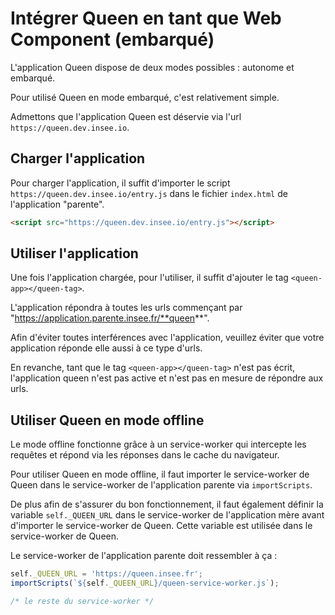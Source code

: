 # Intégrer Queen en tant que Web Component (embarqué)

L'application Queen dispose de deux modes possibles : autonome et embarqué.

Pour utilisé Queen en mode embarqué, c'est relativement simple.

Admettons que l'application Queen est déservie via l'url `https://queen.dev.insee.io`.

## Charger l'application

Pour charger l'application, il suffit d'importer le script `https://queen.dev.insee.io/entry.js` dans le fichier `index.html` de l'application "parente".

```html
<script src="https://queen.dev.insee.io/entry.js"></script>
```

## Utiliser l'application

Une fois l'application chargée, pour l'utiliser, il suffit d'ajouter le tag `<queen-app></queen-tag>`.

L'application répondra à toutes les urls commençant par "https://application.parente.insee.fr/**queen**".

Afin d'éviter toutes interférences avec l'application, veuillez éviter que votre application réponde elle aussi à ce type d'urls.

En revanche, tant que le tag `<queen-app></queen-tag>` n'est pas écrit, l'application queen n'est pas active et n'est pas en mesure de répondre aux urls.

## Utiliser Queen en mode offline

Le mode offline fonctionne grâce à un service-worker qui intercepte les requêtes et répond via les réponses dans le cache du navigateur.

Pour utiliser Queen en mode offline, il faut importer le service-worker de Queen dans le service-worker de l'application parente via `importScripts`.

De plus afin de s'assurer du bon fonctionnement, il faut également définir la variable `self._QUEEN_URL` dans le service-worker de l'application mère avant d'importer le service-worker de Queen.
Cette variable est utilisée dans le service-worker de Queen.

Le service-worker de l'application parente doit ressembler à ça :

```js
self._QUEEN_URL = 'https://queen.insee.fr';
importScripts(`${self._QUEEN_URL}/queen-service-worker.js`);

/* le reste du service-worker */
```
